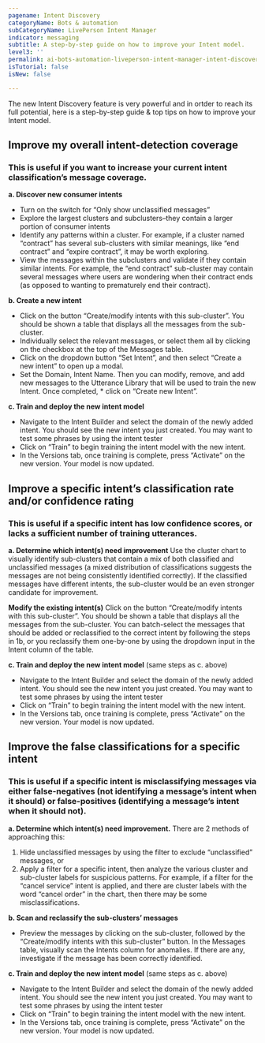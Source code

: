 ```yaml
---
pagename: Intent Discovery
categoryName: Bots & automation
subCategoryName: LivePerson Intent Manager
indicator: messaging
subtitle: A step-by-step guide on how to improve your Intent model. 
level3: ''
permalink: ai-bots-automation-liveperson-intent-manager-intent-discovery.html
isTutorial: false
isNew: false

---
```


The new Intent Discovery feature is very powerful and in ortder to reach its full potential, here is a step-by-step guide & top tips on how to improve your Intent model.

## Improve my overall intent-detection coverage
### This is useful if you want to increase your current intent classification’s message coverage.

**a. Discover new consumer intents**
* Turn on the switch for “Only show unclassified messages”
* Explore the largest clusters and subclusters–they contain a larger portion of consumer intents
* Identify any patterns within a cluster.
For example, if a cluster named “contract” has several sub-clusters with similar meanings, like “end contract” and “expire contract”, it may be worth exploring.
* View the messages within the subclusters and validate if they contain similar intents.
For example, the “end contract” sub-cluster may contain several messages where users are wondering when their contract ends (as opposed to wanting to prematurely end their contract).

**b. Create a new intent**
* Click on the button “Create/modify intents with this sub-cluster”. You should be shown a table that displays all the messages from the sub-cluster.
* Individually select the relevant messages, or select them all by clicking on the checkbox at the top of the Messages table.
* Click on the dropdown button “Set Intent”, and then select “Create a new intent” to open up a modal.
* Set the Domain, Intent Name. Then you can modify, remove, and add new messages to the Utterance Library that will be used to train the new Intent. Once completed, * click on “Create new Intent”.

**c. Train and deploy the new intent model**
* Navigate to the Intent Builder and select the domain of the newly added intent. You should see the new intent you just created. You may want to test some phrases by using the intent tester 
* Click on “Train” to begin training the intent model with the new intent.
* In the Versions tab, once training is complete, press “Activate” on the new version. Your model is now updated.

## Improve a specific intent’s classification rate and/or confidence rating
### This is useful if a specific intent has low confidence scores, or lacks a sufficient number of training utterances.

**a. Determine which intent(s) need improvement**
Use the cluster chart to visually identify sub-clusters that contain a mix of both classified and unclassified messages (a mixed distribution of classifications suggests the messages are not being consistently identified correctly). If the classified messages have different intents, the sub-cluster would be an even stronger candidate for improvement.

**Modify the existing intent(s)**
Click on the button “Create/modify intents with this sub-cluster”. You should be shown a table that displays all the messages from the sub-cluster.
You can batch-select the messages that should be added or reclassified to the correct intent by following the steps in 1b, or you reclassify them one-by-one by using the dropdown input in the Intent column of the table.

**c. Train and deploy the new intent model** (same steps as c. above)
* Navigate to the Intent Builder and select the domain of the newly added intent. You should see the new intent you just created. You may want to test some phrases by using the intent tester 
* Click on “Train” to begin training the intent model with the new intent.
* In the Versions tab, once training is complete, press “Activate” on the new version. Your model is now updated.

## Improve the false classifications for a specific intent
### This is useful if a specific intent is misclassifying messages via either false-negatives (not identifying a message’s intent when it should) or false-positives (identifying a message’s intent when it should not).

**a. Determine which intent(s) need improvement.**
There are 2 methods of approaching this:
1)  Hide unclassified messages by using the filter to exclude “unclassified” messages, or
2) Apply a filter for a specific intent, then analyze the various cluster and sub-cluster labels for suspicious patterns. For example, if a filter for the “cancel service” intent is applied, and there are cluster labels with the word “cancel order” in the chart, then there may be some misclassifications.

**b. Scan and reclassify the sub-clusters’ messages**
* Preview the messages by clicking on the sub-cluster, followed by the “Create/modify intents with this sub-cluster” button. In the Messages table, visually scan the Intents column for anomalies. If there are any, investigate if the message has been correctly identified.

**c. Train and deploy the new intent model** (same steps as c. above)
* Navigate to the Intent Builder and select the domain of the newly added intent. You should see the new intent you just created. You may want to test some phrases by using the intent tester 
* Click on “Train” to begin training the intent model with the new intent.
* In the Versions tab, once training is complete, press “Activate” on the new version. Your model is now updated.


